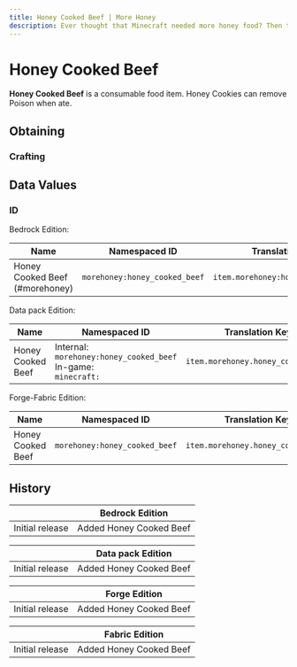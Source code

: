 ```yaml
---
title: Honey Cooked Beef | More Honey
description: Ever thought that Minecraft needed more honey food? Then this is your mod! This mod adds more than 5+ honey foods. Use it to replenish those health and hunger points and have some good buffs.
---
```


# Honey Cooked Beef

**Honey Cooked Beef** is a consumable food item. Honey Cookies can remove Poison when ate.

## Obtaining

### Crafting

<ShapedRecipe
a1="honey_bottle" b1="" c1=""
a2="cooked_beef" b2="" c2=""
a3="" b3="" c3=""
output="morehoney:honey_cooked_beef"/>

## Data Values

### ID

Bedrock Edition:

| Name                          | Namespaced ID                | Translation Key                   |
| ----------------------------- | ---------------------------- | --------------------------------- |
| Honey Cooked Beef (#morehoney) | `morehoney:honey_cooked_beef` | `item.morehoney:honey_cooked_beef` |

Data pack Edition:

| Name              | Namespaced ID                                                         | Translation Key                   |
| ----------------- | --------------------------------------------------------------------- | --------------------------------- |
| Honey Cooked Beef | Internal:<br>`morehoney:honey_cooked_beef`<br>In-game:<br>`minecraft:` | `item.morehoney.honey_cooked_beef` |

Forge-Fabric Edition:

| Name              | Namespaced ID                | Translation Key                   |
| ----------------- | ---------------------------- | --------------------------------- |
| Honey Cooked Beef | `morehoney:honey_cooked_beef` | `item.morehoney.honey_cooked_beef` |

## History

|                 | Bedrock Edition         |
| --------------- | ----------------------- |
| Initial release | Added Honey Cooked Beef |

|                 | Data pack Edition       |
| --------------- | ----------------------- |
| Initial release | Added Honey Cooked Beef |

|                 | Forge Edition           |
| --------------- | ----------------------- |
| Initial release | Added Honey Cooked Beef |

|                 | Fabric Edition          |
| --------------- | ----------------------- |
| Initial release | Added Honey Cooked Beef |
